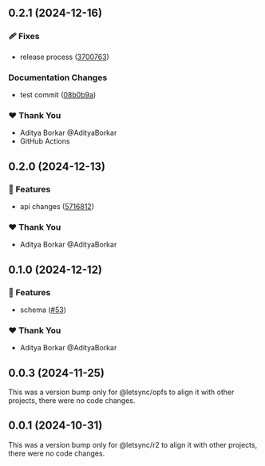 ## 0.2.1 (2024-12-16)

### 🩹 Fixes

- release process ([3700763](https://github.com/AdityaBorkar/letsync/commit/3700763))

### Documentation Changes

- test commit ([08b0b9a](https://github.com/AdityaBorkar/letsync/commit/08b0b9a))

### ❤️ Thank You

- Aditya Borkar @AdityaBorkar
- GitHub Actions

## 0.2.0 (2024-12-13)

### 🚀 Features

- api changes ([5716812](https://github.com/AdityaBorkar/letsync/commit/5716812))

### ❤️ Thank You

- Aditya Borkar @AdityaBorkar

## 0.1.0 (2024-12-12)

### 🚀 Features

- schema ([#53](https://github.com/AdityaBorkar/letsync/pull/53))

### ❤️ Thank You

- Aditya Borkar @AdityaBorkar

## 0.0.3 (2024-11-25)

This was a version bump only for @letsync/opfs to align it with other projects, there were no code changes.

## 0.0.1 (2024-10-31)

This was a version bump only for @letsync/r2 to align it with other projects, there were no code changes.
